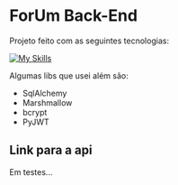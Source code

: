 # ForUm Back-End

Projeto feito com as seguintes tecnologias:

[![My Skills](https://skillicons.dev/icons?i=python,flask,sqlite)](https://skillicons.dev)

Algumas libs que usei além são:

- SqlAlchemy
- Marshmallow
- bcrypt
- PyJWT

## Link para a api

Em testes...
